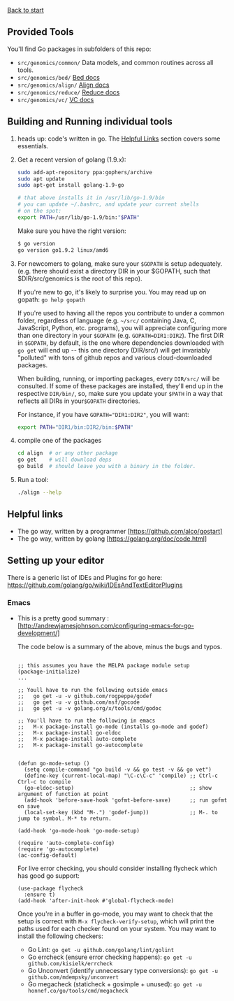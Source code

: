 [Back to start](./README.md)


Provided Tools
--------------

You'll find Go packages in subfolders of this repo:

* `src/genomics/common/` Data models, and common routines across all tools.
* `src/genomics/bed/` [Bed docs](./bed.md)
* `src/genomics/align/` [Align docs](./align.md)
* `src/genomics/reduce/` [Reduce docs](./reduce.md)
* `src/genomics/vc/` [VC docs](./vc.md)

Building and Running individual tools
---------------------------------------

1. heads up: code's written in go.  The [Helpful Links](#helpful-links) section covers some essentials.

1. Get a recent version of golang (1.9.x):

    ```bash
    sudo add-apt-repository ppa:gophers/archive
    sudo apt update
    sudo apt-get install golang-1.9-go

    # that above installs it in /usr/lib/go-1.9/bin
    # you can update ~/.bashrc, and update your current shells
    # on the spot:
    export PATH=/usr/lib/go-1.9/bin:"$PATH"
    ```

    Make sure you have the right version:

    ```bash
    $ go version
    go version go1.9.2 linux/amd6
    ```

1. For newcomers to golang, make sure your `$GOPATH` is setup adequately. (e.g. there should exist a directory DIR in your $GOPATH, such that $DIR/src/genomics is the root of this repo). 

   If you're new to go, it's likely to surprise you. You may read up on gopath: `go help gopath`

   If you're used to having all the repos you contribute to under a
   common folder, regardless of language (e.g. `~/src/` containing
   Java, C, JavaScript, Python, etc. programs), you will appreciate
   configuring more than one directory in your `$GOPATH`
   (e.g. `GOPATH=DIR1:DIR2`).  The first DIR in `$GOPATH`, by default,
   is the one where dependencies downloaded with `go get` will end up
   -- this one directory (DIR/src/) will get invariably "polluted"
   with tons of github repos and various cloud-downloaded packages.

   When building, running, or importing packages, every `DIR/src/`
   will be consulted.  If some of these packages are installed,
   they'll end up in the respective `DIR/bin/`, so, make sure you
   update your `$PATH` in a way that reflects all DIRs in
   your`$GOPATH` directories.

   For instance, if you have `GOPATH="DIR1:DIR2"`, you will want:

   ```bash
   export PATH="DIR1/bin:DIR2/bin:$PATH"
   ```

1. compile one of the packages

    ```bash
    cd align  # or any other package
    go get    # will download deps
    go build  # should leave you with a binary in the folder.
    ```

1. Run a tool:

    ```bash
    ./align --help
    ```

Helpful links
---------

* The go way, written by a programmer [https://github.com/alco/gostart]
* The go way, written by golang [https://golang.org/doc/code.html]


Setting up your editor
---------------------

There is a generic list of IDEs and Plugins for go here: https://github.com/golang/go/wiki/IDEsAndTextEditorPlugins

### Emacs

* This is a pretty good summary : [http://andrewjamesjohnson.com/configuring-emacs-for-go-development/]


  The code below is a summary of the above, minus the bugs and typos.

  ```elisp

  ;; this assumes you have the MELPA package module setup
  (package-initialize)
  ...

  ;; Youll have to run the following outside emacs
  ;;   go get -u -v github.com/rogpeppe/godef
  ;;   go get -u -v github.com/nsf/gocode
  ;;   go get -u -v golang.org/x/tools/cmd/godoc

  ;; You'll have to run the following in emacs
  ;;   M-x package-install go-mode (installs go-mode and godef)
  ;;   M-x package-install go-eldoc
  ;;   M-x package-install auto-complete
  ;;   M-x package-install go-autocomplete


  (defun go-mode-setup ()
    (setq compile-command "go build -v && go test -v && go vet")
    (define-key (current-local-map) "\C-c\C-c" 'compile) ;; Ctrl-c Ctrl-c to compile
    (go-eldoc-setup)                                     ;; show argument of function at point
    (add-hook 'before-save-hook 'gofmt-before-save)      ;; run gofmt on save
    (local-set-key (kbd "M-.") 'godef-jump))             ;; M-. to jump to symbol. M-* to return.

  (add-hook 'go-mode-hook 'go-mode-setup)

  (require 'auto-complete-config)
  (require 'go-autocomplete)
  (ac-config-default)
  ```
  For live error checking, you should consider installing flycheck which has good go support:

  ```elisp
  (use-package flycheck
    :ensure t)
  (add-hook 'after-init-hook #'global-flycheck-mode)
  ```
  
  Once you're in a buffer in go-mode, you may want to check that the
  setup is correct with `M-x flycheck-verify-setup`, which will print
  the paths used for each checker found on your system. You may want to
  install the following checkers:
  
  * Go Lint: `go get -u github.com/golang/lint/golint`
  * Go errcheck (ensure error checking happens): `go get -u github.com/kisielk/errcheck`
  * Go Unconvert (identify unnecessary type conversions): `go get -u github.com/mdempsky/unconvert`
  * Go megacheck (staticheck + gosimple + unused): `go get -u honnef.co/go/tools/cmd/megacheck`
